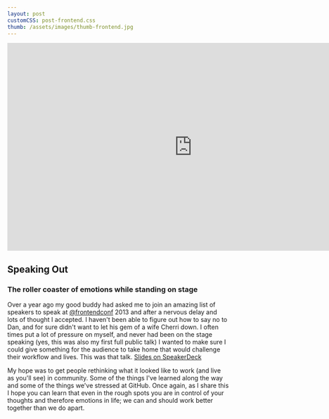 ```yaml
---
layout: post
customCSS: post-frontend.css
thumb: /assets/images/thumb-frontend.jpg
---
```


<div class="article-header">
	<div class="video" style="max-width: 840px; margin: 0 auto;">
	<iframe src="https://fast.wistia.net/embed/iframe/t24qnfir85?videoFoam=true" allowtransparency="true" frameborder="0" scrolling="no" class="wistia_embed" name="wistia_embed" allowfullscreen mozallowfullscreen webkitallowfullscreen oallowfullscreen msallowfullscreen width="840" height="473"></iframe><script src="//fast.wistia.net/assets/external/iframe-api-v1.js"></script>
	</div>
</div>

<article>

<h1 id="fittext_2">Speaking Out</h1>
<h3 id="fittext_3">The roller coaster of emotions while standing on stage</h3>

<script type="text/javascript">
	$("#fittext_2").fitText(.7, { minFontSize: '42px', maxFontSize: '125px' });
	$("#fittext_3").fitText(1, { minFontSize: '16px', maxFontSize: '32px' });
</script>

Over a year ago my good buddy had asked me to join an amazing list of speakers to speak at <a href="http://twitter.com/frontendconf" target="_blank">@frontendconf</a> 2013 and after a nervous delay and lots of thought I accepted. I haven't been able to figure out how to say no to Dan, and for sure didn't want to let his gem of a wife Cherri down. I often times put a lot of pressure on myself, and never had been on the stage speaking (yes, this was also my first full public talk) I wanted to make sure I could give something for the audience to take home that would challenge their workflow and lives. This was that talk. [Slides on SpeakerDeck](https://speakerdeck.com/mattgraham/we-should-be-lovers)

My hope was to get people rethinking what it looked like to work (and live as you'll see) in community. Some of the things I've learned along the way and some of the things we've stressed at GitHub. Once again, as I share this I hope you can learn that even in the rough spots you are in control of your thoughts and therefore emotions in life; we can and should work better together than we do apart.
</article>
